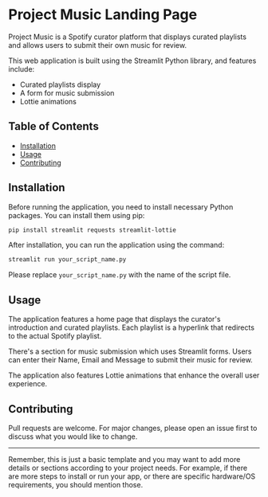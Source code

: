 # Project Music Landing Page

Project Music is a Spotify curator platform that displays curated playlists and allows users to submit their own music for review.

This web application is built using the Streamlit Python library, and features include:
- Curated playlists display
- A form for music submission
- Lottie animations

## Table of Contents
- [Installation](#installation)
- [Usage](#usage)
- [Contributing](#contributing)

## Installation

Before running the application, you need to install necessary Python packages. You can install them using pip:

```sh
pip install streamlit requests streamlit-lottie
```

After installation, you can run the application using the command:

```sh
streamlit run your_script_name.py
```

Please replace `your_script_name.py` with the name of the script file.

## Usage

The application features a home page that displays the curator's introduction and curated playlists. Each playlist is a hyperlink that redirects to the actual Spotify playlist.

There's a section for music submission which uses Streamlit forms. Users can enter their Name, Email and Message to submit their music for review.

The application also features Lottie animations that enhance the overall user experience.

## Contributing

Pull requests are welcome. For major changes, please open an issue first to discuss what you would like to change.

---

Remember, this is just a basic template and you may want to add more details or sections according to your project needs. For example, if there are more steps to install or run your app, or there are specific hardware/OS requirements, you should mention those.